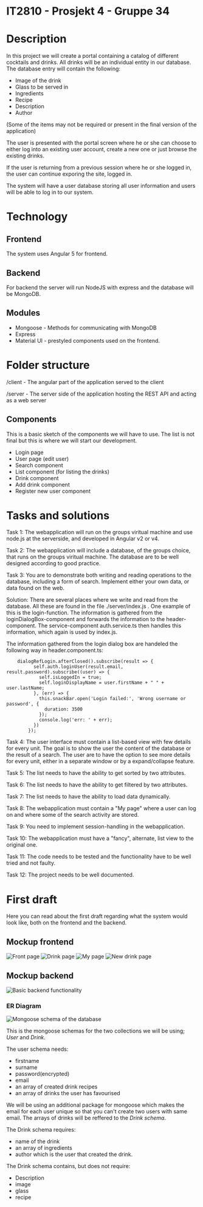 # IT2810 - Prosjekt 4 - Gruppe 34

# Description

In this project we will create a portal containing a catalog of different cocktails and drinks. All drinks will be an individual entity in our database. The database entry will contain the following:
* Image of the drink
* Glass to be served in
* Ingredients
* Recipe
* Description
* Author

(Some of the items may not be required or present in the final version of the application)

The user is presented with the portal screen where he or she can choose to either log into an existing user account, create a new one or just browse the existing drinks.

If the user is returning from a previous session where he or she logged in, the user can continue exporing the site, logged in.

The system will have a user database storing all user information and users will be able to log in to our system. 

# Technology

## Frontend
The system uses Angular 5 for frontend.

## Backend
For backend the server will run NodeJS with express and the database will be MongoDB.

## Modules
* Mongoose - Methods for communicating with MongoDB
* Express
* Material UI - prestyled components used on the frontend.

# Folder structure

/client - The angular part of the application served to the client

/server - The server side of the application hosting the REST API and acting as a web server

## Components

This is a basic sketch of the components we will have to use. The list is not final but this is where we will start our development.

- Login page
- User page (edit user)
- Search component
- List component (for listing the drinks)
- Drink component
- Add drink component
- Register new user component

# Tasks and solutions

Task 1: 
The webapplication will run on the groups viritual machine and use node.js at the serverside, and developed in Angular v2 or v4. 

Task 2:
The webapplication will include a database, of the groups choice, that runs on the groups viritual machine. The database are to be well designed according to good practice. 

Task 3: 
You are to demonstrate both writing and reading operations to the database, including a form of search. Implement either your own data, or data found on the web.

Solution:
There are several places where we write and read from the database. All these are found in the file ./server/index.js .
One example of this is the login-function. The information is gathered from the loginDialogBox-component and forwards the       information to the header-component. The service-component auth.service.ts then handles this information, which again is used by index.js. 

The information gathered from the login dialog box are handeled the following way in header.component.ts:
```
    dialogRefLogin.afterClosed().subscribe(result => {
          self.auth.loginUser(result.email, result.password).subscribe((user) => {
            self.isLoggedIn = true;
            self.loginDisplayName = user.firstName + " " + user.lastName;
          }, (err) => {
            this.snackBar.open('Login failed:', 'Wrong username or password', {
              duration: 3500
            });
            console.log('err: ' + err);
          })
        });
```


Task 4:
The user interface must contain a list-based view with few details for every unit. The goal is to show the user the content of the database or the result of a search. The user are to have the option to see more details for every unit, either in a separate window or by a expand/collapse feature.

Task 5:
The list needs to have the ability to get sorted by two attributes. 

Task 6: 
The list needs to have the ability to get filtered by two attributes. 

Task 7:
The list needs to have the ability to load data dynamically.

Task 8:
The webapplication must contain a "My page" where a user can log on and where some of the search activity are stored. 

Task 9:
You need to implement session-handling in the webapplication.

Task 10:
The webapplication must have a "fancy", alternate, list view to the original one.

Task 11:
The code needs to be tested and the functionality have to be well tried and not faulty.

Task 12:
The project needs to be well documented. 

# First draft
Here you can read about the first draft regarding what the system would look like, both on the frontend and the backend. 

## Mockup frontend
![Front page](/README-Images/Mock1.png)
![Drink page](/README-Images/Mock2.png)
![My page](/README-Images/Mock3.png)
![New drink page](/README-Images/Mock4.png)


## Mockup backend
![Basic backend functionality](/README-Images/backendMockup.png)

### ER Diagram
![Mongoose schema of the database](/README-Images/databaseER.png)

This is the mongoose schemas for the two collections we will be using; _User_ and _Drink_.

The user schema needs:
* firstname
* surname
* password(encrypted)
* email
* an array of created drink recipes 
* an array of drinks the user has favourised

We will be using an additional package for mongoose which makes the email for each user unique so that you can't create two users with same email. 
The arrays of drinks will be reffered to the _Drink schema_.

The Drink schema requires:
* name of the drink
* an array of ingredients
* author which is the user that created the drink.

The Drink schema contains, but does not require:
* Description
* image
* glass
* recipe


